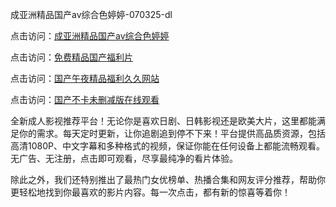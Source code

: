 成亚洲精品国产av综合色婷婷-070325-dl

点击访问：<a href="https://vassv.pages.dev/">成亚洲精品国产av综合色婷婷</a>

点击访问：<a href="https://gsd-agv.pages.dev/">免费精品国产福利片</a>

点击访问：<a href="https://gda-c7m.pages.dev/">国产午夜精品福利久久网站</a>

点击访问：<a href="https://tfda.pages.dev/">国产不卡未删减版在线观看</a>

全新成人影视推荐平台！无论你是喜欢日剧、日韩影视还是欧美大片，这里都能满足你的需求。每天定时更新，让你追剧追到停不下来！平台提供高品质资源，包括高清1080P、中文字幕和多种格式的视频，保证你能在任何设备上都能流畅观看。无广告、无注册，点击即可观看，尽享最纯净的看片体验。

除此之外，我们还特别推出了最热门女优榜单、热播合集和网友评分推荐，帮助你更轻松地找到你最喜欢的影片内容。每一次点击，都有新的惊喜等着你！

<span style="display:none;">[Canonical link](https://github.com/da07072025/da13 ）</span>
